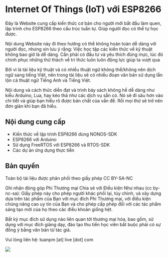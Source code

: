 # Internet Of Things (IoT) với ESP8266

Đây là Website cung cấp kiến thức cơ bản cho người mới bắt đầu làm quen, lập trình cho ESP8266 theo cấu trúc tuần tự. Giúp người đọc có thể tự học được.

Nội dung Website này đi theo hướng có thể không hoàn toàn dễ dàng với người đọc, nhưng xin lưu ý rằng: Việc học tập các kiến thức về kỹ thuật không bao giờ là dễ dàng. Cần phải có đầu tư và yêu thích đúng mực, lúc đó chinh phục những thử thách về tri thức luôn luôn động lực giúp ta vượt qua

Bởi vì là tài liệu kỹ thuật và có nhiều thuật ngữ không thể/không nên dịch ngữ sang tiếng Việt, nên trong tài liệu sẽ có nhiều đoạn văn bản sử dụng lẫn lộn cả thuật ngữ Tiếng Anh và Tiếng Việt.

Nội dung và cách thức diễn đạt và trình bày sách không hề dễ dàng như kiểu Arduino, Lua, hay kéo thả như các dịch vụ sẵn có. Nó sẽ đi sâu hơn vào chi tiết và giúp bạn hiểu rõ được bản chất của vấn đề. Rồi mọi thứ sẽ trở nên đơn giản khi bạn đã hiểu. 

## Nội dung cung cấp

- Kiến thức về lập trình ESP8266 dùng NONOS-SDK
- ESP8266 với Arduino 
- Sử dụng FreeRTOS với ESP8266 và RTOS-SDK
- Các dự án ứng dụng thực tiễn


## Bản quyền

Toàn bộ tài liệu được phân phối theo giấy phép CC BY-SA-NC

Ghi nhận đóng góp Phi Thương mại Chia sẻ với Điều kiện Như nhau (cc by-nc-sa):
Giấy phép này cho phép người khác phối lại, tùy chỉnh, và xây dựng dựa trên tác phẩm của Bạn với mục đích Phi Thương mại, với điều kiện chúng nâng cao uy tín của Bạn và cho phép cấp phép đối với các tác phẩm sáng tạo mới của họ theo các điều khoản giống hệt.

Bất kỳ mục đích sử dụng nào liên quan tới thương mại hóa, bao gồm, sử dụng với mục đích giảng dạy, đào tạo thu tiền học viên bắt buộc phải có sự đồng ý bằng văn bản từ tác giả.

Vui lòng liên hệ: tuanpm [at] live [dot] com

![](http://mirrors.creativecommons.org/presskit/buttons/88x31/svg/by-nc.eu.svg)

